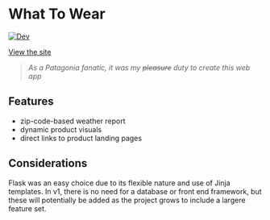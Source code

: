 # What To Wear
[![Dev](https://github.com/pineappleslikei/what-to-wear/actions/workflows/dev.yaml/badge.svg?branch=dev)](https://github.com/pineappleslikei/what-to-wear/actions/workflows/dev.yaml)

[View the site](https://what-should-i-wear-today.herokuapp.com/)
> *As a Patagonia fanatic, it was my ~~pleasure~~ duty to create this web app*

## Features
- zip-code-based weather report
- dynamic product visuals
- direct links to product landing pages

## Considerations
Flask was an easy choice due to its flexible nature and use of Jinja templates. In v1, there is no need for a database or front end framework, but these will potentially be added as the project grows to include a largere feature set.
